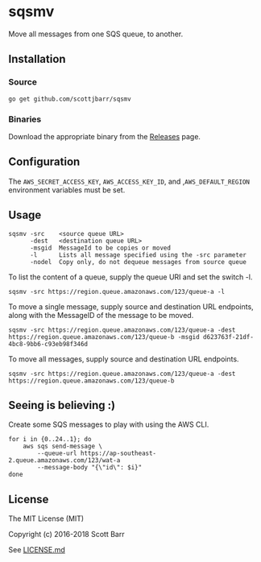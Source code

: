 # sqsmv

Move all messages from one SQS queue, to another.

## Installation

### Source

    go get github.com/scottjbarr/sqsmv

### Binaries

Download the appropriate binary from the
[Releases](https://github.com/scottjbarr/sqsmv/releases) page.

## Configuration

The `AWS_SECRET_ACCESS_KEY`, `AWS_ACCESS_KEY_ID`, and ,`AWS_DEFAULT_REGION`
environment variables must be set.

## Usage

    sqsmv -src    <source queue URL>
          -dest   <destination queue URL>
          -msgid  MessageId to be copies or moved
          -l      Lists all message specified using the -src parameter
          -nodel  Copy only, do not dequeue messages from source queue

To list the content of a queue, supply the queue URI and set the switch -l.

    sqsmv -src https://region.queue.amazonaws.com/123/queue-a -l

To move a single message, supply source and destination URL endpoints, along with the MessageID of the message to be moved.

    sqsmv -src https://region.queue.amazonaws.com/123/queue-a -dest https://region.queue.amazonaws.com/123/queue-b -msgid d623763f-21df-4bc8-9bb6-c93eb98f346d

To move all messages, supply source and destination URL endpoints.

    sqsmv -src https://region.queue.amazonaws.com/123/queue-a -dest https://region.queue.amazonaws.com/123/queue-b

## Seeing is believing :)

Create some SQS messages to play with using the AWS CLI.

    for i in {0..24..1}; do
        aws sqs send-message \
            --queue-url https://ap-southeast-2.queue.amazonaws.com/123/wat-a
            --message-body "{\"id\": $i}"
    done

## License

The MIT License (MIT)

Copyright (c) 2016-2018 Scott Barr

See [LICENSE.md](LICENSE.md)
